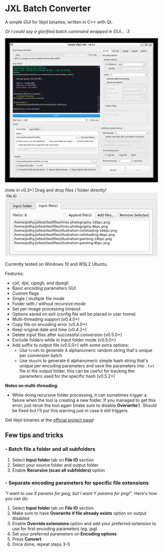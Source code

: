 # JXL Batch Converter
A simple GUI for libjxl binaries, written in C++ with Qt.

*Or I could say a glorified batch command wrapped in GUI... :3*

![Screnshot](simplelibjxlgui-v051.png)

(new in v0.3+) Drag and drop files / folder directly!
![Screnshot-DragNDrop](simplelibjxlgui-v03-filelists.png)

Currently tested on Windows 10 and WSL2 Ubuntu.

Features:
- cjxl, djxl, cjpegli, and djpegli
- Basic encoding parameters GUI
- Custom flags
- Single / multiple file mode
- Folder with / without recursive mode
- Set per-image processing timeout
- Options saved on exit (config file will be placed in user home)
- Multi-threading support (v0.4.0+)
- Copy file on encoding error (v0.4.0+)
- Keep original date and time (v0.4.2+)
- Delete input files after successful conversion (v0.5.0+)
- Exclude folders while in Input folder mode (v0.5.0+)
- Add suffix to output file (v0.5.0+) with some extra options:
  - Use `%rnd%` to generate 4 alphanumeric random string that's unique per conversion batch
  - Use `%hash%` to generate 6 alphanumeric simple hash string that's unique per encoding parameters and save the parameters into `.txt` file in the output folder, this can be useful for tracking the parameters used for the specific hash (v0.5.2+)

**Notes on multi-threading**:
- While doing recursive folder processing, it can sometimes trigger a failure when the tool is creating a new folder. If you managed to get this error, just rerun the tool again (make sure to disable **Overwrite**!). Should be fixed but I'll put this warning just in case it still triggers.

Get libjxl binaries at the [official project page](https://github.com/libjxl/libjxl)!

## Few tips and tricks
### - Batch file a folder and all subfolders
1. Select **Input folder** tab on **File IO** section
2. Select your source folder and output folder
3. Enable **Recursive (scan all subfolders)** option

### - Separate encoding parameters for specific file extensions
*"I want to use X params for jpeg, but I want Y params for png!"*. Here's how you can do:
1. Select **Input folder** tab on **File IO** section
2. Make sure to have **Overwrite if file already exists** option on output disabled
3. Enable **Override extensions** option and add your preferred extension to use for first encoding parameters (eg. jpg)
4. Set your preferred parameters on **Encoding options**
5. Press **Convert**
6. Once done, repeat steps 3-5
